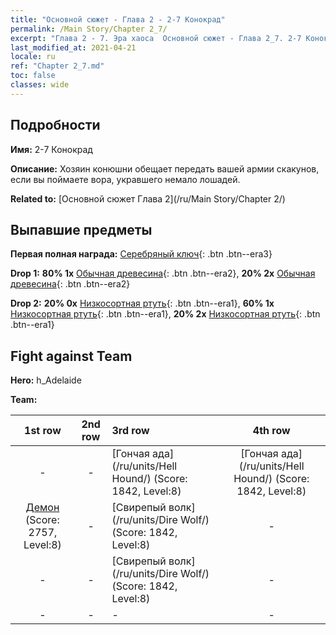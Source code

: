 ```yaml
---
title: "Основной сюжет - Глава 2 - 2-7 Конокрад"
permalink: /Main Story/Chapter 2_7/
excerpt: "Глава 2 - 7. Эра хаоса  Основной сюжет - Глава 2_7. 2-7 Конокрад"
last_modified_at: 2021-04-21
locale: ru
ref: "Chapter 2_7.md"
toc: false
classes: wide
---
```


## Подробности

 **Имя:** 2-7 Конокрад

 **Описание:** Хозяин конюшни обещает передать вашей армии скакунов, если вы поймаете вора, укравшего немало лошадей.

 **Related to:** [Основной сюжет Глава 2](/ru/Main Story/Chapter 2/)

## Выпавшие предметы

 **Первая полная награда:** [Серебряный ключ](/ru/Items/con_693/){: .btn .btn--era3}

 **Drop 1:** **80% 1x** [Обычная древесина](/ru/Items/mat_7/){: .btn .btn--era2}, **20% 2x** [Обычная древесина](/ru/Items/mat_7/){: .btn .btn--era2}

 **Drop 2:** **20% 0x** [Низкосортная ртуть](/ru/Items/mat_2/){: .btn .btn--era1}, **60% 1x** [Низкосортная ртуть](/ru/Items/mat_2/){: .btn .btn--era1}, **20% 2x** [Низкосортная ртуть](/ru/Items/mat_2/){: .btn .btn--era1}


## Fight against Team
 **Hero:** h_Adelaide

 **Team:**


  | 1st row | 2nd row | 3rd row | 4th row |
  |:----:|:----:|:----|:----:|
  | - | - | [Гончая ада](/ru/units/Hell Hound/) (Score: 1842, Level:8)  | [Гончая ада](/ru/units/Hell Hound/) (Score: 1842, Level:8)  |
  | [Демон](/ru/units/Demon/) (Score: 2757, Level:8)  | - | [Свирепый волк](/ru/units/Dire Wolf/) (Score: 1842, Level:8)  | - |
  | - | - | [Свирепый волк](/ru/units/Dire Wolf/) (Score: 1842, Level:8)  | - |
  | - | - | - | - |


